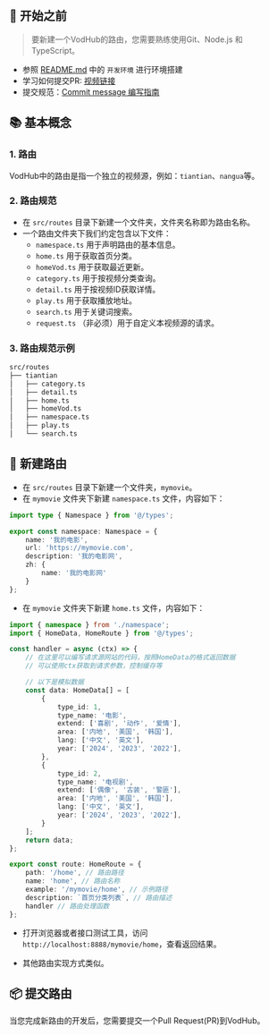 ## 📝 开始之前
> 要新建一个VodHub的路由，您需要熟练使用Git、Node.js 和 TypeScript。

- 参照 [README.md](README.md) 中的 `开发环境` 进行环境搭建
- 学习如何提交PR: [视频链接](https://www.bilibili.com/video/BV1ei4y1s7pU/)
- 提交规范：[Commit message 编写指南](https://www.ruanyifeng.com/blog/2016/01/commit_message_change_log.html)

## 📚 基本概念

### 1. 路由
VodHub中的路由是指一个独立的视频源，例如：`tiantian`、`nangua`等。

### 2. 路由规范
- 在 `src/routes` 目录下新建一个文件夹，文件夹名称即为路由名称。
- 一个路由文件夹下我们约定包含以下文件：
    - `namespace.ts` 用于声明路由的基本信息。
    - `home.ts` 用于获取首页分类。
    - `homeVod.ts` 用于获取最近更新。
    - `category.ts` 用于按视频分类查询。
    - `detail.ts` 用于按视频ID获取详情。
    - `play.ts` 用于获取播放地址。
    - `search.ts` 用于关键词搜索。
    - `request.ts` （非必须）用于自定义本视频源的请求。

### 3. 路由规范示例
```bash
src/routes
├── tiantian
│   ├── category.ts
│   ├── detail.ts
│   ├── home.ts
│   ├── homeVod.ts
│   ├── namespace.ts
│   ├── play.ts
│   └── search.ts
```

## 🔨 新建路由
- 在 `src/routes` 目录下新建一个文件夹，`mymovie`。
- 在 `mymovie` 文件夹下新建 `namespace.ts` 文件，内容如下：

```typescript
import type { Namespace } from '@/types';

export const namespace: Namespace = {
    name: '我的电影',
    url: 'https://mymovie.com',
    description: '我的电影网',
    zh: {
        name: '我的电影网'
    }
};
```

- 在 `mymovie` 文件夹下新建 `home.ts` 文件，内容如下：

```typescript
import { namespace } from './namespace';
import { HomeData, HomeRoute } from '@/types';

const handler = async (ctx) => {
    // 在这里可以编写请求源网站的代码，按照HomeData的格式返回数据
    // 可以使用ctx获取到请求参数，控制缓存等

    // 以下是模拟数据
    const data: HomeData[] = [
        {
            type_id: 1,
            type_name: '电影',
            extend: ['喜剧', '动作', '爱情'],
            area: ['内地', '美国', '韩国'],
            lang: ['中文', '英文'],
            year: ['2024', '2023', '2022'],
        },
        {
            type_id: 2,
            type_name: '电视剧',
            extend: ['偶像', '古装', '警匪'],
            area: ['内地', '美国', '韩国'],
            lang: ['中文', '英文'],
            year: ['2024', '2023', '2022'],
        }
    ];
    return data;
};

export const route: HomeRoute = {
    path: '/home', // 路由路径
    name: 'home', // 路由名称
    example: '/mymovie/home', // 示例路径
    description: `首页分类列表`, // 路由描述
    handler // 路由处理函数
};
```

- 打开浏览器或者接口测试工具，访问 `http://localhost:8888/mymovie/home`，查看返回结果。

- 其他路由实现方式类似。

## 📦 提交路由
当您完成新路由的开发后，您需要提交一个Pull Request(PR)到VodHub。

